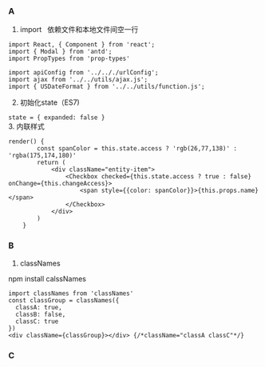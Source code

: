 ### A
1. import  
依赖文件和本地文件间空一行
```
import React, { Component } from 'react';
import { Modal } from 'antd';
import PropTypes from 'prop-types'

import apiConfig from '../.././urlConfig';
import ajax from '../../utils/ajax.js';
import { USDateFormat } from '../../utils/function.js';
```  
2. 初始化state（ES7)  

`state = { expanded: false }`  
3. 内联样式  
```
render() {
		const spanColor = this.state.access ? 'rgb(26,77,138)' : 'rgba(175,174,180)'
		return (
			<div className="entity-item">
				<Checkbox checked={this.state.access ? true : false} onChange={this.changeAccess}>
					<span style={{color: spanColor}}>{this.props.name}</span>
				</Checkbox>		
			</div>
		)
	}
```
### B
1. classNames

npm install calssNames
```
import classNames from 'classNames'
const classGroup = classNames({
  classA: true,
  classB: false,
  classC: true
})
<div className={classGroup}></div> {/*className="classA classC"*/}
```


### C
